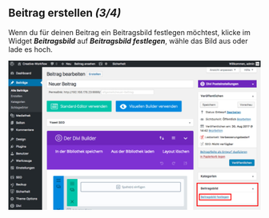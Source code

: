 ## Beitrag erstellen *(3/4)*

Wenn du für deinen Beitrag ein Beitragsbild festlegen möchtest, klicke im Widget _**Beitragsbild**_ auf _**Beitragsbild festlegen**_, wähle das Bild aus oder lade es hoch.

![image](./assets/post_image.jpg)
